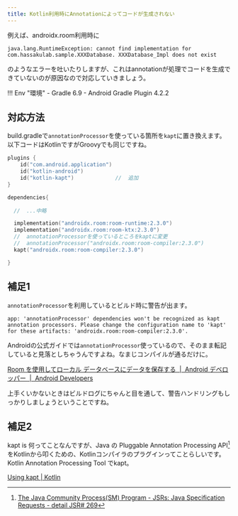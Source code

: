 ```yaml
---
title: Kotlin利用時にAnnotationによってコードが生成されない
---
```


例えば、androidx.room利用時に
```
java.lang.RuntimeException: cannot find implementation for com.hassakulab.sample.XXXDatabase. XXXDatabase_Impl does not exist
```
のようなエラーを吐いたりしますが、これはannotationが処理でコードを生成できていないのが原因なので対応していきましょう。

!!! Env "環境"
    - Gradle 6.9
    - Android Gradle Plugin 4.2.2


## 対応方法

build.gradleで`annotationProcessor`を使っている箇所を`kapt`に置き換えます。  
以下コードはKotlinですがGroovyでも同じですね。

```kotlin
plugins {
    id("com.android.application")
    id("kotlin-android")
    id("kotlin-kapt")             //  追加
}

dependencies{
  
  //  ...中略

  implementation("androidx.room:room-runtime:2.3.0")
  implementation("androidx.room:room-ktx:2.3.0")
  //  annotationProcessorを使っているところをkaptに変更
  //  annotationProcessor("androidx.room:room-compiler:2.3.0")
  kapt("androidx.room:room-compiler:2.3.0")

}
```

## 補足1

`annotationProcessor`を利用しているとビルド時に警告が出ます。
```
app: 'annotationProcessor' dependencies won't be recognized as kapt annotation processors. Please change the configuration name to 'kapt' for these artifacts: 'androidx.room:room-compiler:2.3.0'.
```
Androidの公式ガイドでは`annotationProcessor`使っているので、そのまま転記していると見落としちゃうんですよね。なまじコンパイルが通るだけに。

[Room を使用してローカル データベースにデータを保存する  |  Android デベロッパー  |  Android Developers](https://developer.android.com/training/data-storage/room?hl=ja#groovy)

上手くいかないときはビルドログにちゃんと目を通して、警告ハンドリングもしっかりしましょうということですね。

## 補足2

kapt is 何ってことなんですが、Java の Pluggable Annotation Processing API[^1]をKotlinから叩くための、Kotlinコンパイラのプラグインってことらしいです。Kotlin Annotation Processing Tool でkapt。

[^1]: [The Java Community Process(SM) Program - JSRs: Java Specification Requests - detail JSR# 269](https://jcp.org/en/jsr/detail?id=269)

[Using kapt | Kotlin](https://kotlinlang.org/docs/kapt.html) 


